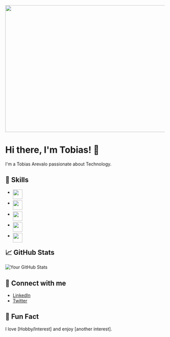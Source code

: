 <div id="header" align="center">
  <img src="https://media.giphy.com/media/JqmupuTVZYaQX5s094/giphy.gif?cid=ecf05e47ts664qd87t5du15uzx0uut9h7iqyahx1xbp1e0a9&ep=v1_gifs_search&rid=giphy.gif&ct=g" width="700" height="400"/>
</div>

# Hi there, I'm Tobias! 👋

I'm a Tobias Arevalo passionate about Technology.

## 🚀 Skills
- <div>
  <img src="https://media.giphy.com/media/SvFocn0wNMx0iv2rYz/giphy.gif" width="30" height="30" style="vertical-align: middle; float: left; margin-right: 5px;"/>
</div>

- <div>
  <img src="https://media.giphy.com/media/v1.Y2lkPTc5MGI3NjExYWMyMHp4cDNuNmd0ZDV4ZjZnaW93M2ZzZ3k1dDFwaWhleGNkbWQzbSZlcD12MV9naWZzX3NlYXJjaCZjdD1n/KAq5w47R9rmTuvWOWa/giphy.gif" width="30" height="30" style="vertical-align: middle; float: left; margin-right: 5px;"/>
</div>

- <div>
  <img src="https://media3.giphy.com/media/XAxylRMCdpbEWUAvr8/giphy.gif?cid=6c09b95273ms3d3574micyjg5j21p4ra8o0kfb3a29k4dqi7&ep=v1_internal_gif_by_id&rid=giphy.gif&ct=s" width="30" height="30" style="vertical-align: middle; float: left; margin-right: 5px;"/>
</div>

- <div>
  <img src="https://media.giphy.com/media/SvFocn0wNMx0iv2rYz/giphy.gif" width="30" height="30" style="vertical-align: middle; float: left; margin-right: 5px;"/>
</div>

- <div>
  <img src="https://media.giphy.com/media/SvFocn0wNMx0iv2rYz/giphy.gif" width="30" height="30" style="vertical-align: middle; float: left; margin-right: 5px;"/>
</div>

## 📈 GitHub Stats
![Your GitHub Stats](https://github-readme-stats.vercel.app/api?username=tobiasGuta&show_icons=true)

## 🔗 Connect with me
- [LinkedIn](your-linkedin-url)
- [Twitter](your-twitter-url)

## 🎨 Fun Fact
I love [Hobby/Interest] and enjoy [another interest].
